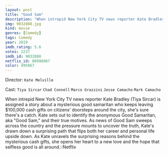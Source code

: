 ```yaml
---
layout: post
title: "Good Sam"
description: "When intrepid New York City TV news reporter Kate Bradley (Tiya Sircar) is assigned a story about a mysterious good samaritan who keeps leaving $100,000 cash gifts on citizens' doorsteps around the city, she's sure there's a catch. Kate sets out to identify the anonymous Good Samaritan, aka Good Sam, and their true motives. As news of Good Sam sweeps across the country and the pressure mounts to uncover the truth, Kate's drawn down a surprising path that flips both her career and personal life u.."
img: 9032888.jpg
kind: movie
genres: [Comedy]
tags: Comedy 
year: 2019
imdb_rating: 5.6
votes: 2237
imdb_id: 9032888
netflix_id: 80998967
color: 495867
---
```

Director: `Kate Melville`  

Cast: `Tiya Sircar` `Chad Connell` `Marco Grazzini` `Jesse Camacho` `Mark Camacho` 

When intrepid New York City TV news reporter Kate Bradley (Tiya Sircar) is assigned a story about a mysterious good samaritan who keeps leaving $100,000 cash gifts on citizens' doorsteps around the city, she's sure there's a catch. Kate sets out to identify the anonymous Good Samaritan, aka "Good Sam," and their true motives. As news of Good Sam sweeps across the country and the pressure mounts to uncover the truth, Kate's drawn down a surprising path that flips both her career and personal life upside down. As Kate unravels the surprising reasons behind the mysterious cash gifts, she opens her heart to a new love and the hope that selfless good is all around.::Netflix